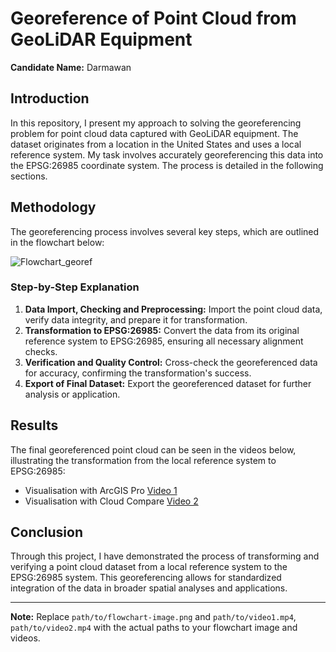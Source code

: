 # Georeference of Point Cloud from GeoLiDAR Equipment

 
**Candidate Name:** Darmawan  

## Introduction

In this repository, I present my approach to solving the georeferencing problem for point cloud data captured with GeoLiDAR equipment. The dataset originates from a location in the United States and uses a local reference system. My task involves accurately georeferencing this data into the EPSG:26985 coordinate system. The process is detailed in the following sections.

## Methodology

The georeferencing process involves several key steps, which are outlined in the flowchart below:

![Flowchart_georef](https://github.com/user-attachments/assets/b6f56db8-5a71-44b3-b3f8-1787367327f7)

### Step-by-Step Explanation

1. **Data Import, Checking and Preprocessing:** Import the point cloud data, verify data integrity, and prepare it for transformation.
2. **Transformation to EPSG:26985:** Convert the data from its original reference system to EPSG:26985, ensuring all necessary alignment checks.
3. **Verification and Quality Control:** Cross-check the georeferenced data for accuracy, confirming the transformation's success.
4. **Export of Final Dataset:** Export the georeferenced dataset for further analysis or application.

## Results

The final georeferenced point cloud can be seen in the videos below, illustrating the transformation from the local reference system to EPSG:26985:

- Visualisation with ArcGIS Pro [Video 1](https://www.youtube.com/watch?v=mTUAYxJaoQw)
- Visualisation with Cloud Compare [Video 2](https://www.youtube.com/watch?v=AfLoG1WUx2s)

## Conclusion

Through this project, I have demonstrated the process of transforming and verifying a point cloud dataset from a local reference system to the EPSG:26985 system. This georeferencing allows for standardized integration of the data in broader spatial analyses and applications.

---

**Note:** Replace `path/to/flowchart-image.png` and `path/to/video1.mp4`, `path/to/video2.mp4` with the actual paths to your flowchart image and videos.

